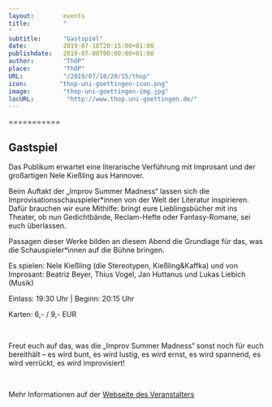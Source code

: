 ```yaml
---
layout:        events
title:         "
"
subtitle:      "Gastspiel"
date:          2019-07-18T20:15:00+01:00
publishdate:   2019-07-08T00:00:00+01:00
author:        "ThOP"
place:         "ThOP"
URL:           "/2019/07/18/20/15/thop"
icon:         "thop-uni-goettingen-icon.png"
image:         "thop-uni-goettingen-img.jpg"
locURL:         "http://www.thop.uni-goettingen.de/"
---
```




===========

Gastspiel
-----------



Das Publikum erwartet eine literarische Verführung mit Improsant und der großartigen Nele Kießling aus Hannover. 

Beim Auftakt der „Improv Summer Madness“ lassen sich die Improvisationsschauspieler*innen von der Welt der Literatur inspirieren. Dafür brauchen wir eure Mithilfe: bringt eure Lieblingsbücher mit ins Theater, ob nun Gedichtbände, Reclam-Hefte oder Fantasy-Romane, sei euch überlassen. 

Passagen dieser Werke bilden an diesem Abend die Grundlage für das, was die Schauspieler*innen auf die Bühne bringen. 

Es spielen: Nele Kießling (die Stereotypen, Kießling&Kaffka) und von Improsant: Beatriz Beyer, Thius Vogel, Jan Huttanus und Lukas Liebich (Musik)

Einlass: 19:30 Uhr | Beginn: 20:15 Uhr

Karten: 6,- / 9,- EUR

  



Freut euch auf das, was die „Improv Summer Madness“ sonst noch für euch bereithält – es wird bunt, es wird lustig, es wird ernst, es wird spannend, es wird verrückt, es wird improvisiert!             

 



Mehr Informationen auf der [Webseite des Veranstalters](http://www.thop.uni-goettingen.de/http://www.thop.uni-goettingen.de/sommer2019/20190718-improv-madness-lyrik.php)
